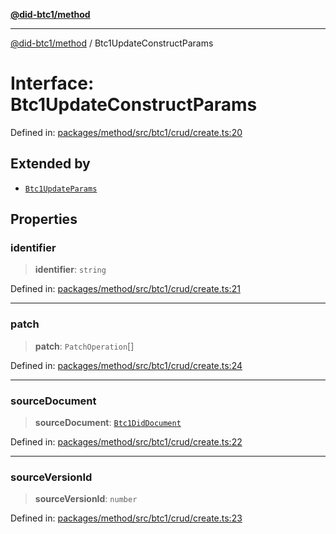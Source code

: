 [**@did-btc1/method**](../README.md)

***

[@did-btc1/method](../globals.md) / Btc1UpdateConstructParams

# Interface: Btc1UpdateConstructParams

Defined in: [packages/method/src/btc1/crud/create.ts:20](https://github.com/dcdpr/did-btc1-js/blob/4ab6f9915d95beed9bc633644c9db1539395f512/packages/method/src/btc1/crud/create.ts#L20)

## Extended by

- [`Btc1UpdateParams`](Btc1UpdateParams.md)

## Properties

### identifier

> **identifier**: `string`

Defined in: [packages/method/src/btc1/crud/create.ts:21](https://github.com/dcdpr/did-btc1-js/blob/4ab6f9915d95beed9bc633644c9db1539395f512/packages/method/src/btc1/crud/create.ts#L21)

***

### patch

> **patch**: `PatchOperation`[]

Defined in: [packages/method/src/btc1/crud/create.ts:24](https://github.com/dcdpr/did-btc1-js/blob/4ab6f9915d95beed9bc633644c9db1539395f512/packages/method/src/btc1/crud/create.ts#L24)

***

### sourceDocument

> **sourceDocument**: [`Btc1DidDocument`](../classes/Btc1DidDocument.md)

Defined in: [packages/method/src/btc1/crud/create.ts:22](https://github.com/dcdpr/did-btc1-js/blob/4ab6f9915d95beed9bc633644c9db1539395f512/packages/method/src/btc1/crud/create.ts#L22)

***

### sourceVersionId

> **sourceVersionId**: `number`

Defined in: [packages/method/src/btc1/crud/create.ts:23](https://github.com/dcdpr/did-btc1-js/blob/4ab6f9915d95beed9bc633644c9db1539395f512/packages/method/src/btc1/crud/create.ts#L23)

